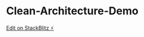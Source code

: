 # Clean-Architecture-Demo

[Edit on StackBlitz ⚡️](https://stackblitz.com/edit/stackblitz-starters-x3f5fc)